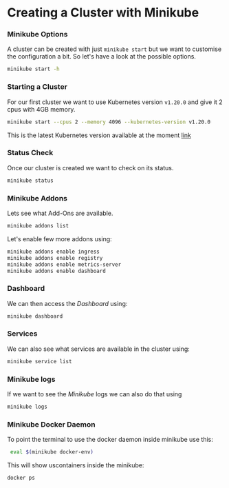 # Creating a Cluster with Minikube

### Minikube Options

A cluster can be created with just `minikube start` but we want to customise the configuration a bit.  So let's have a look at the possible options.

```bash
minikube start -h
```

### Starting a Cluster

For our first cluster we want to use Kubernetes version `v1.20.0` and give it 2 cpus with 4GB memory. 

```bash
minikube start --cpus 2 --memory 4096 --kubernetes-version v1.20.0 
```

This is the latest Kubernetes version available at the moment [link](https://kubernetes.io/docs/setup/release/notes/)

### Status Check

Once our cluster is created we want to check on its status.

```bash
minikube status
```

### Minikube Addons 

Lets see what Add-Ons are available.

```bash
minikube addons list
```

Let's enable few more addons using:

```bash
minikube addons enable ingress
minikube addons enable registry
minikube addons enable metrics-server
minikube addons enable dashboard
```

### Dashboard

We can then access the _Dashboard_ using:

```bash
minikube dashboard
```

### Services

We can also see what services are available in the cluster using:

```bash
minikube service list
```

### Minikube logs

If we want to see the _Minikube_ logs we can also do that using

```bash
minikube logs
```

### Minikube Docker Daemon

To point the terminal to use the docker daemon inside minikube use this:

```bash
 eval $(minikube docker-env)
 ```

This will show uscontainers inside the minikube:

```bash
docker ps
```
